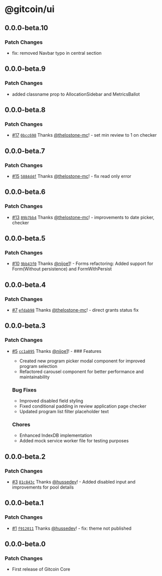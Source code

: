# @gitcoin/ui

## 0.0.0-beta.10

### Patch Changes

- fix: removed Navbar typo in central section

## 0.0.0-beta.9

### Patch Changes

- added classname prop to AllocationSidebar and MetricsBallot

## 0.0.0-beta.8

### Patch Changes

- [#17](https://github.com/gitcoinco/core/pull/17) [`0bcc698`](https://github.com/gitcoinco/core/commit/0bcc698f68026f303f5f8b5f34a13de50483b5ed) Thanks [@thelostone-mc](https://github.com/thelostone-mc)! - set min review to 1 on checker

## 0.0.0-beta.7

### Patch Changes

- [#15](https://github.com/gitcoinco/core/pull/15) [`5884d4f`](https://github.com/gitcoinco/core/commit/5884d4f73a4a21df68ec4a489b74724e62b16aee) Thanks [@thelostone-mc](https://github.com/thelostone-mc)! - fix read only error

## 0.0.0-beta.6

### Patch Changes

- [#13](https://github.com/gitcoinco/core/pull/13) [`89b7bb4`](https://github.com/gitcoinco/core/commit/89b7bb4655a7b03cee364f09e70082901bfa9801) Thanks [@thelostone-mc](https://github.com/thelostone-mc)! - improvements to date picker, checker

## 0.0.0-beta.5

### Patch Changes

- [#10](https://github.com/gitcoinco/core/pull/10) [`9bb43f0`](https://github.com/gitcoinco/core/commit/9bb43f096dd444962713ee67ea421ff1fc38e265) Thanks [@nijoe1](https://github.com/nijoe1)! - Forms refactoring: Added support for Form(Without persistence) and FormWithPersist

## 0.0.0-beta.4

### Patch Changes

- [#7](https://github.com/gitcoinco/core/pull/7) [`efdab98`](https://github.com/gitcoinco/core/commit/efdab9808a3df10da5fbbe5e08f26f524ebaff53) Thanks [@thelostone-mc](https://github.com/thelostone-mc)! - direct grants status fix

## 0.0.0-beta.3

### Patch Changes

- [#5](https://github.com/gitcoinco/core/pull/5) [`cc1a895`](https://github.com/gitcoinco/core/commit/cc1a895ad3e81120cf7f82cd7c15ec343def7b84) Thanks [@nijoe1](https://github.com/nijoe1)! - ### Features

  - Created new program picker modal component for improved program selection
  - Refactored carousel component for better performance and maintainability

  ### Bug Fixes

  - Improved disabled field styling
  - Fixed conditional padding in review application page checker
  - Updated program list filter placeholder text

  ### Chores

  - Enhanced IndexDB implementation
  - Added mock service worker file for testing purposes

## 0.0.0-beta.2

### Patch Changes

- [#3](https://github.com/gitcoinco/core/pull/3) [`81c843c`](https://github.com/gitcoinco/core/commit/81c843c5234387e8ae5311d3c253d66ce4f43c3a) Thanks [@hussedev](https://github.com/hussedev)! - Added disabled input and improvements for pool details

## 0.0.0-beta.1

### Patch Changes

- [#1](https://github.com/gitcoinco/core/pull/1) [`f912011`](https://github.com/gitcoinco/core/commit/f912011edfe5a4658abc72202b64c4f7cd699f85) Thanks [@hussedev](https://github.com/hussedev)! - fix: theme not published

## 0.0.0-beta.0

### Patch Changes

- First release of Gitcoin Core
